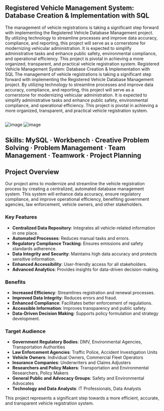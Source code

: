 ## Registered Vehicle Management System: Database Creation & Implementation with SQL
The management of vehicle registrations is taking a significant step forward with implementing
the Registered Vehicle Database Management project. By utilizing technology to streamline processes and improve data accuracy, compliance, and reporting, this project will serve as a cornerstone for modernizing vehicular administration. It is expected to simplify administrative tasks and enhance public safety, environmental compliance, and operational efficiency. This project is pivotal in achieving a more organized, transparent, and practical vehicle registration 
system. Registered Vehicle Management System: Database Creation & Implementation with SQL The management of vehicle registrations is taking a significant step forward with implementing the Registered Vehicle Database Management project. By utilizing technology to streamline processes and improve data accuracy, compliance, and reporting, this project will serve as a cornerstone for modernizing vehicular administration. It is expected to simplify administrative tasks and enhance public safety, environmental compliance, and operational efficiency. This project is pivotal in achieving a more organized, transparent, and practical vehicle registration system.
##
![image](https://github.com/dheerajatmakuri/Registered_Vehicle_Management_Database_System/assets/58382317/6a040f67-a1ed-4de2-8913-cf6443bc3d06)
![image](https://github.com/dheerajatmakuri/Registered_Vehicle_Management_Database_System/assets/58382317/2286d80d-530a-480a-826d-a26dbb260f56)


## Skills: MySQL · Workbench · Creative Problem Solving · Problem Management · Team Management · Teamwork · Project Planning

## Project Overview
Our project aims to modernize and streamline the vehicle registration process by creating a centralized, automated database management system. This system will enhance data accuracy, ensure regulatory compliance, and improve operational efficiency, benefiting government agencies, law enforcement, vehicle owners, and other stakeholders.

### Key Features
- **Centralized Data Repository**: Integrates all vehicle-related information in one place.
- **Automated Processes**: Reduces manual tasks and errors.
- **Regulatory Compliance Tracking**: Ensures emissions and safety standards adherence.
- **Data Integrity and Security**: Maintains high data accuracy and protects sensitive information.
- **Enhanced Accessibility**: User-friendly access for all stakeholders.
- **Advanced Analytics**: Provides insights for data-driven decision-making.

### Benefits
- **Increased Efficiency**: Streamlines registration and renewal processes.
- **Improved Data Integrity**: Reduces errors and fraud.
- **Enhanced Compliance**: Facilitates better enforcement of regulations.
- **Accessible Information**: Improves transparency and public safety.
- **Data-Driven Decision Making**: Supports policy formulation and strategy development.

### Target Audience
- **Government Regulatory Bodies**: DMV, Environmental Agencies, Transportation Authorities
- **Law Enforcement Agencies**: Traffic Police, Accident Investigation Units
- **Vehicle Owners**: Individual Owners, Commercial Fleet Operators
- **Insurance Companies**: Underwriters and Claims Adjusters
- **Researchers and Policy Makers**: Transportation and Environmental Researchers, Policy Makers
- **General Public and Advocacy Groups**: Safety and Environmental Advocates
- **Technology and Data Analysts**: IT Professionals, Data Analysts

This project represents a significant step towards a more efficient, accurate, and transparent vehicle registration system.
